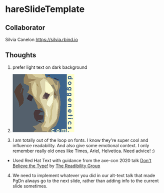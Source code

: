 # hareSlideTemplate

## Collaborator

Silvia Canelon
https://silvia.rbind.io

## Thoughts

1. prefer light text on dark background

2. ![logo](img/ben2.jpg)

3. I am totally out of the loop on fonts. I know they're super cool and influence readability. And also give some emotional context. I only remember really old ones like Times, Ariel, Helvetica. Need advice! :)
  - Used Red Hat Text with guidance from the axe-con 2020 talk [Don't Believe the Type!](https://youtu.be/h8IOqUl1zII?t=1029) by [The Readibility Group](https://medium.com/the-readability-group)

4. We need to implement whatever you did in our alt-text talk that made PgDn always go to the next slide, rather than adding info to the current slide sometimes.
